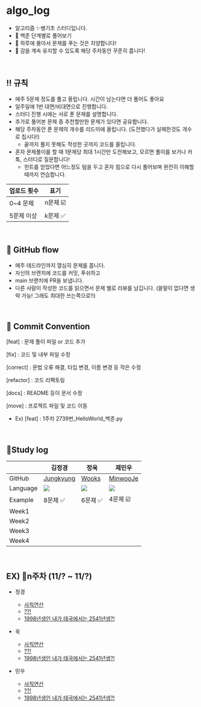# algo_log
- 알고리즘 ✨쌩기초 스터디입니다.
- 🐶 백준 단계별로 풀어보기
- 🚨 하루에 몰아서 문제를 푸는 것은 지양합니다!
- 🚨 감을 계속 유지할 수 있도록 해당 주차동안 꾸준히 풉니다!  

&nbsp;
&nbsp;

## ‼️ 규칙

- 매주 5문제 정도를 풀고 올립니다. 시간이 남는다면 더 풀어도 좋아요
- 일주일에 1번 대면/비대면으로 진행합니다.
- 스터디 진행 시에는 서로 푼 문제를 설명합니다.
- 추가로 풀어본 문제 중 추천할만한 문제가 있다면 공유합니다.
- 해당 주차동안 푼 문제의 개수를 리드미에 올립니다. (도전했다가 실패한것도 개수로 칩시다!)
	- 끝까지 풀지 못해도 작성한 곳까지 코드를 올립니다.
- 혼자 문제풀이를 할 때 1문제당 최대 1시간만 도전해보고, 모르면 풀이를 보거나 카톡, 스터디로 질문합니다!
	- 힌트를 얻었다면 어느정도 텀을 두고 혼자 힘으로 다시 풀어보며 완전히 이해할때까지 연습합니다.
 
|업로드 횟수|표기|
|--------|---|
|0~4 문제|n문제 ☑️|
|5문제 이상|k문제 ✅|  

&nbsp;
&nbsp;

## 🐳 GitHub flow
- 매주 데드라인까지 열심히 문제를 풉니다.
- 자신의 브랜치에 코드를 커밋, 푸쉬하고
- main 브랜치에 PR을 보냅니다.
- 다른 사람이 작성한 코드를 읽으면서 문제 별로 리뷰를 남깁니다. (쓸말이 없다면 생략 가능! 그래도 최대한 쓰는쪽으로!!)  

&nbsp;
&nbsp;

## 📍 Commit Convention
[feat] : 문제 풀이 파일 or 코드 추가

[fix] : 코드 및 내부 파일 수정

[correct] : 문법 오류 해결, 타입 변경, 이름 변경 등 작은 수정

[refactor] : 코드 리팩토링

[docs] : README 등이 문서 수정

[move] : 프로젝트 파일 및 코드 이동

- Ex) [feat] : 1주차 2739번_HelloWorld_백준.py

&nbsp;
&nbsp;

## 📍Study log

|  |김정경|정욱|제민우|
|------|---|---|---|
|GitHub|[Jungkyung]()|[Wooks]()|[MinwooJe](https://github.com/MinwooJe)|
|Language|<img src="https://img.shields.io/badge/python-3776AB?style=for-the-badge&logo=python&logoColor=white">|<img src="https://img.shields.io/badge/python-3776AB?style=for-the-badge&logo=python&logoColor=white">|<img src="https://img.shields.io/badge/python-3776AB?style=for-the-badge&logo=python&logoColor=white">|
|Example|8문제 ✅|6문제 ✅|4문제 ☑️|
|Week1|  |  |  |
|Week2|  |  |  |
|Week3|  |  |  |
|Week4|  |  |  | 

&nbsp;
&nbsp;

## EX) 📍n주차 (11/? ~ 11/?)
- 정경
    - [사칙연산](https://www.acmicpc.net/problem/10869)
    - [??!](https://www.acmicpc.net/problem/10926)
    - [1998년생인 내가 태국에서는 2541년생?!](https://www.acmicpc.net/problem/18108)

- 욱
    - [사칙연산](https://www.acmicpc.net/problem/10869)
    - [??!](https://www.acmicpc.net/problem/10926)
    - [1998년생인 내가 태국에서는 2541년생?!](https://www.acmicpc.net/problem/18108)
 
- 민우
    - [사칙연산](https://www.acmicpc.net/problem/10869)
    - [??!](https://www.acmicpc.net/problem/10926)
    - [1998년생인 내가 태국에서는 2541년생?!](https://www.acmicpc.net/problem/18108)

